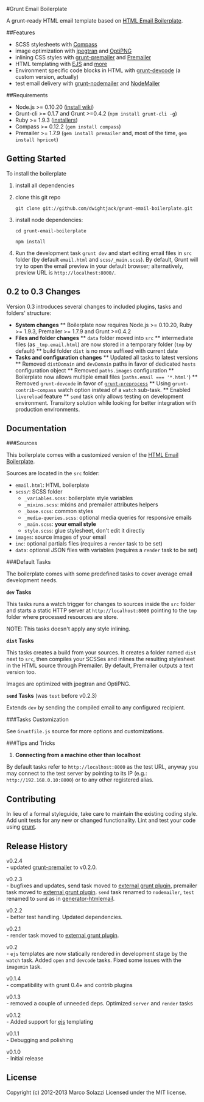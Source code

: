 #Grunt Email Boilerplate

A grunt-ready HTML email template based on [HTML Email Boilerplate](http://htmlemailboilerplate.com/).

##Features

* SCSS stylesheets with [Compass](http://compass-style.org/)
* image optimization with [jpegtran](http://jpegclub.org/jpegtran/) and [OptiPNG](http://optipng.sourceforge.net/)
* inlining CSS styles with [grunt-premailer](https://github.com/dwightjack/grunt-premailer) and [Premailer](http://premailer.dialect.ca/)
* HTML templating with [EJS](https://github.com/visionmedia/ejs) and [more](https://github.com/dwightjack/grunt-ejs-render) 
* Environment specific code blocks in HTML with [grunt-devcode](https://github.com/livedata/grunt-devcode) (a custom version, actually)
* test email delivery with [grunt-nodemailer](https://github.com/dwightjack/grunt-nodemailer) and [NodeMailer](https://github.com/andris9/Nodemailer)

##Requirements

* Node.js >= 0.10.20 ([install wiki](https://github.com/joyent/node/wiki/Installing-Node.js-via-package-manager))
* Grunt-cli >= 0.1.7 and Grunt >=0.4.2 (`npm install grunt-cli -g`)
* Ruby >= 1.9.3 ([installers](http://www.ruby-lang.org/en/downloads/))
* Compass >= 0.12.2 (`gem install compass`)
* Premailer >= 1.7.9 (`gem install premailer` and, most of the time, `gem install hpricot`)

## Getting Started

To install the boilerplate 

1. install all dependencies

2. clone this git repo

	`git clone git://github.com/dwightjack/grunt-email-boilerplate.git`

3. install node dependencies:
	
	`cd grunt-email-boilerplate`

	`npm install`

4. Run the development task `grunt dev` and start editing email files in `src` folder (by default `email.html` and `scss/_main.scss`). By default, Grunt will try to open the email preview in your default browser; alternatively, preview URL is `http://localhost:8000/`.

## 0.2 to 0.3 Changes

Version 0.3 introduces several changes to included plugins, tasks and folders' structure:

* **System changes**
** Boilerplate now requires Node.js >= 0.10.20, Ruby >= 1.9.3, Premailer >= 1.7.9 and Grunt >=0.4.2
* **Files and folder changes** 
** `data` folder moved into `src`
** intermediate files (as `_tmp.email.html`) are now stored in a temporary folder (`tmp` by default)
** build folder `dist` is no more suffixed with current date 
* **Tasks and configuration changes**
** Updated all tasks to latest versions
** Removed `distDomain` and `devDomain` paths in favor of dedicated `hosts` configuration object
** Removed `paths.images` configuration
** Boilerplate now allows multiple email files (`paths.email === '*.html'`)
** Removed `grunt-devcode` in favor of [`grunt-preprocess`](https://github.com/jsoverson/grunt-preprocess)
** Using `grunt-contrib-compass` watch option instead of a `watch` sub-task.
** Enabled `livereload` feature
** `send` task only allows testing on development environment. Transitory solution while looking for better integration with production environments.



## Documentation

###Sources

This boilerplate comes with a customized version of the [HTML Email Boilerplate](http://htmlemailboilerplate.com/).

Sources are located in the `src` folder:

* `email.html`: HTML boilerplate
* `scss/`: SCSS folder
	* `_variables.scss`: boilerplate style variables
	* `_mixins.scss`: mixins and premailer attributes helpers 
	* `_base.scss`: common styles
	* `_media-queries.scss`: optional media queries for responsive emails
	* `_main.scss`: **your email style**
	* `style.scss`: glue stylesheet, don't edit it directly
* `images`: source images of your email
* `inc`: optional partials files (requires a `render` task to be set)
* `data`: optional JSON files with variables (requires a `render` task to be set)

###Default Tasks

The boilerplate comes with some predefined tasks to cover average email development needs.

**`dev` Tasks**

This tasks runs a watch trigger for changes to sources inside the `src` folder and starts a static HTTP server at `http://localhost:8000` pointing to the `tmp` folder where processed resources are store.

NOTE: This tasks doesn't apply any style inlining.

**`dist` Tasks**

This tasks creates a build from your sources. It creates a folder named `dist` next to `src`, then compiles your SCSSes and inlines the resulting stylesheet in the HTML source through Premailer. By default, Premailer outputs a text version too. 

Images are optimized with jpegtran and OptiPNG.

**`send` Tasks** (was `test` before v0.2.3)

Extends `dev` by sending the compiled email to any configured recipient.

###Tasks Customization

See `Gruntfile.js` source for more options and customizations.

###Tips and Tricks

1) **Connecting from a machine other than localhost**

By default tasks refer to `http://localhost:8000` as the test URL, anyway you may connect to the test server by pointing to its IP (e.g.: `http://192.168.0.10:8000`) or to any other registered alias.

## Contributing
In lieu of a formal styleguide, take care to maintain the existing coding style. Add unit tests for any new or changed functionality. Lint and test your code using [grunt](http://www.gruntjs.com).

## Release History
v0.2.4  
	- updated [grunt-premailer](https://github.com/dwightjack/grunt-premailer) to v0.2.0.

v0.2.3  
	- bugfixes and updates, send task moved to [external grunt plugin](https://github.com/dwightjack/grunt-nodemailer), premailer task moved to [external grunt plugin](https://github.com/dwightjack/grunt-premailer). `send` task renamed to `nodemailer`, `test` renamed to `send` as in [generator-htmlemail](https://github.com/jahvi/generator-htmlemail).

v0.2.2  
	- better test handling. Updated dependencies.

v0.2.1  
	- render task moved to [external grunt plugin](https://github.com/dwightjack/grunt-ejs-render).

v0.2  
	- `ejs` templates are now statically rendered in development stage by the `watch` task. Added `open` and `devcode` tasks. Fixed some issues with the `imagemin` task.

v0.1.4  
	- compatibility with grunt 0.4+ and contrib plugins

v0.1.3  
	- removed a couple of unneeded deps. Optimized `server` and `render` tasks

v0.1.2  
	- Added support for [ejs](https://github.com/visionmedia/ejs) templating

v0.1.1  
	- Debugging and polishing 

v0.1.0  
	- Initial release

## License
Copyright (c) 2012-2013 Marco Solazzi
Licensed under the MIT license.


